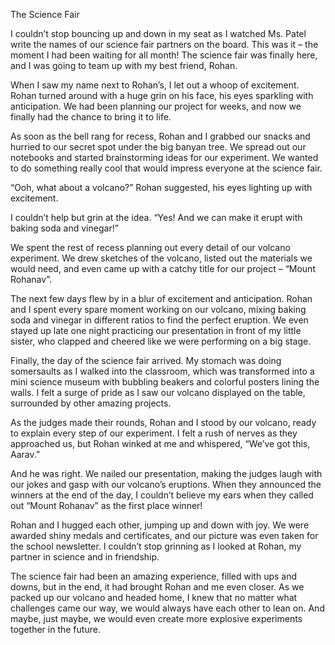 The Science Fair

I couldn’t stop bouncing up and down in my seat as I watched Ms. Patel write the names of our science fair partners on the board. This was it – the moment I had been waiting for all month! The science fair was finally here, and I was going to team up with my best friend, Rohan.

When I saw my name next to Rohan’s, I let out a whoop of excitement. Rohan turned around with a huge grin on his face, his eyes sparkling with anticipation. We had been planning our project for weeks, and now we finally had the chance to bring it to life.

As soon as the bell rang for recess, Rohan and I grabbed our snacks and hurried to our secret spot under the big banyan tree. We spread out our notebooks and started brainstorming ideas for our experiment. We wanted to do something really cool that would impress everyone at the science fair.

“Ooh, what about a volcano?” Rohan suggested, his eyes lighting up with excitement.

I couldn’t help but grin at the idea. “Yes! And we can make it erupt with baking soda and vinegar!”

We spent the rest of recess planning out every detail of our volcano experiment. We drew sketches of the volcano, listed out the materials we would need, and even came up with a catchy title for our project – “Mount Rohanav”.

The next few days flew by in a blur of excitement and anticipation. Rohan and I spent every spare moment working on our volcano, mixing baking soda and vinegar in different ratios to find the perfect eruption. We even stayed up late one night practicing our presentation in front of my little sister, who clapped and cheered like we were performing on a big stage.

Finally, the day of the science fair arrived. My stomach was doing somersaults as I walked into the classroom, which was transformed into a mini science museum with bubbling beakers and colorful posters lining the walls. I felt a surge of pride as I saw our volcano displayed on the table, surrounded by other amazing projects.

As the judges made their rounds, Rohan and I stood by our volcano, ready to explain every step of our experiment. I felt a rush of nerves as they approached us, but Rohan winked at me and whispered, “We’ve got this, Aarav.”

And he was right. We nailed our presentation, making the judges laugh with our jokes and gasp with our volcano’s eruptions. When they announced the winners at the end of the day, I couldn’t believe my ears when they called out “Mount Rohanav” as the first place winner!

Rohan and I hugged each other, jumping up and down with joy. We were awarded shiny medals and certificates, and our picture was even taken for the school newsletter. I couldn’t stop grinning as I looked at Rohan, my partner in science and in friendship.

The science fair had been an amazing experience, filled with ups and downs, but in the end, it had brought Rohan and me even closer. As we packed up our volcano and headed home, I knew that no matter what challenges came our way, we would always have each other to lean on. And maybe, just maybe, we would even create more explosive experiments together in the future.
